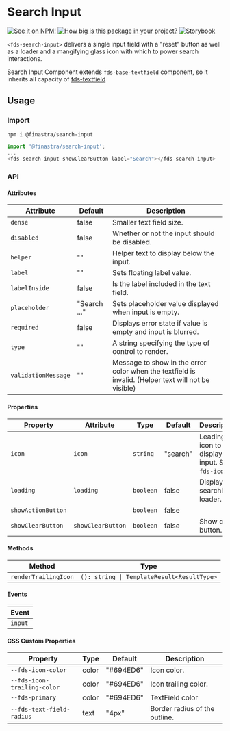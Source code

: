 # Search Input

[![See it on NPM!](https://img.shields.io/npm/v/@finastra/search-input?style=for-the-badge)](https://www.npmjs.com/package/@finastra/search-input)
[![How big is this package in your project?](https://img.shields.io/bundlephobia/minzip/@finastra/search-input?style=for-the-badge)](https://bundlephobia.com/result?p=@finastra/search-input)
[![Storybook](https://shields.io/badge/-Play%20with%20this%20web%20component-2a0481?logo=storybook&style=for-the-badge)](https://finastra.github.io/finastra-design-system/?path=/story/forms-search-input--default-story)

`<fds-search-input>` delivers a single input field with a "reset" button as well as a loader and a mangifying glass icon with which to power search interactions.

Search Input Component extends `fds-base-textfield` component, so it inherits all capacity of [fds-textfield](https://github.com/Finastra/finastra-design-system/blob/master/libs/web-components/textfield/README.md)

## Usage

### Import

```
npm i @finastra/search-input
```

```ts
import '@finastra/search-input';
...
<fds-search-input showClearButton label="Search"></fds-search-input>
```


### API
<!-- DOC -->
#### Attributes

| Attribute           | Default      | Description                                      |
|---------------------|--------------|--------------------------------------------------|
| `dense`             | false        | Smaller text field size.                         |
| `disabled`          | false        | Whether or not the input should be disabled.     |
| `helper`            | ""           | Helper text to display below the input.          |
| `label`             | ""           | Sets floating label value.                       |
| `labelInside`       | false        | Is the label included in the text field.         |
| `placeholder`       | "Search ..." | Sets placeholder value displayed when input is empty. |
| `required`          | false        | Displays error state if value is empty and input is blurred. |
| `type`              | ""           | A string specifying the type of control to render. |
| `validationMessage` | ""           | Message to show in the error color when the textfield is invalid. (Helper text will not be visible) |

#### Properties

| Property           | Attribute         | Type      | Default  | Description                                      |
|--------------------|-------------------|-----------|----------|--------------------------------------------------|
| `icon`             | `icon`            | `string`  | "search" | Leading icon to display in input. See `fds-icon`. |
| `loading`          | `loading`         | `boolean` | false    | Display searchInput loader.                      |
| `showActionButton` |                   | `boolean` | false    |                                                  |
| `showClearButton`  | `showClearButton` | `boolean` | false    | Show clear button.                               |

#### Methods

| Method               | Type                                       |
|----------------------|--------------------------------------------|
| `renderTrailingIcon` | `(): string \| TemplateResult<ResultType>` |

#### Events

| Event   |
|---------|
| `input` |

#### CSS Custom Properties

| Property                    | Type  | Default   | Description                   |
|-----------------------------|-------|-----------|-------------------------------|
| `--fds-icon-color`          | color | "#694ED6" | Icon color.                   |
| `--fds-icon-trailing-color` | color | "#694ED6" | Icon trailing color.          |
| `--fds-primary`             | color | "#694ED6" | TextField color               |
| `--fds-text-field-radius`   | text  | "4px"     | Border radius of the outline. |
<!-- /DOC -->